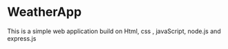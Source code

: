 # WeatherApp
This is a simple web application build on Html, css , javaScript, node.js and express.js
